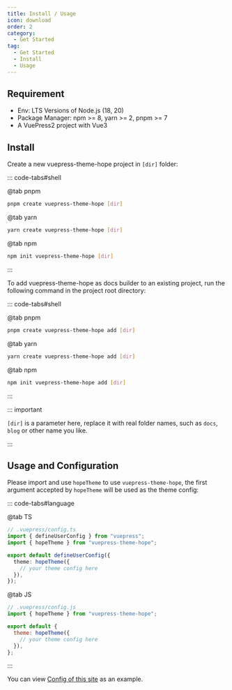 ```yaml
---
title: Install / Usage
icon: download
order: 2
category:
  - Get Started
tag:
  - Get Started
  - Install
  - Usage
---
```


## Requirement

- Env: LTS Versions of Node.js (18, 20)
- Package Manager: npm >= 8, yarn >= 2, pnpm >= 7
- A VuePress2 project with Vue3

## Install

Create a new vuepress-theme-hope project in `[dir]` folder:

::: code-tabs#shell

@tab pnpm

```bash
pnpm create vuepress-theme-hope [dir]
```

@tab yarn

```bash
yarn create vuepress-theme-hope [dir]
```

@tab npm

```bash
npm init vuepress-theme-hope [dir]
```

:::

To add vuepress-theme-hope as docs builder to an existing project, run the following command in the project root directory:

::: code-tabs#shell

@tab pnpm

```bash
pnpm create vuepress-theme-hope add [dir]
```

@tab yarn

```bash
yarn create vuepress-theme-hope add [dir]
```

@tab npm

```bash
npm init vuepress-theme-hope add [dir]
```

:::

::: important

`[dir]` is a parameter here, replace it with real folder names, such as `docs`, `blog` or other name you like.

:::

## Usage and Configuration

Please import and use `hopeTheme` to use `vuepress-theme-hope`, the first argument accepted by `hopeTheme` will be used as the theme config:

::: code-tabs#language

@tab TS

```ts {7}
// .vuepress/config.ts
import { defineUserConfig } from "vuepress";
import { hopeTheme } from "vuepress-theme-hope";

export default defineUserConfig({
  theme: hopeTheme({
    // your theme config here
  }),
});
```

@tab JS

```js {7}
// .vuepress/config.js
import { hopeTheme } from "vuepress-theme-hope";

export default {
  theme: hopeTheme({
    // your theme config here
  }),
};
```

:::

You can view [Config of this site][docs-config] as an example.

[docs-config]: https://github.com/vuepress-theme-hope/vuepress-theme-hope/blob/main/docs/theme/src/.vuepress/config.ts
